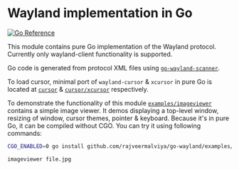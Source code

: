 # Wayland implementation in Go

[![Go Reference](https://pkg.go.dev/badge/github.com/rajveermalviya/go-wayland.svg)](https://pkg.go.dev/github.com/rajveermalviya/go-wayland)

This module contains pure Go implementation of the Wayland protocol.
Currently only wayland-client functionality is supported.

Go code is generated from protocol XML files using
[`go-wayland-scanner`](cmd/go-wayland-scanner/scanner.go).

To load cursor, minimal port of `wayland-cursor` & `xcursor` in pure Go
is located at [`cursor`](cursor) & [`cursor/xcursor`](cursor/xcursor)
respectively.

To demonstrate the functionality of this module
[`examples/imageviewer`](examples/imageviewer) contains a simple image
viewer. It demos displaying a top-level window, resizing of window,
cursor themes, pointer & keyboard. Because it's in pure Go, it can be
compiled without CGO. You can try it using following commands:

```sh
CGO_ENABLED=0 go install github.com/rajveermalviya/go-wayland/examples/imageviewer@latest

imageviewer file.jpg
```
